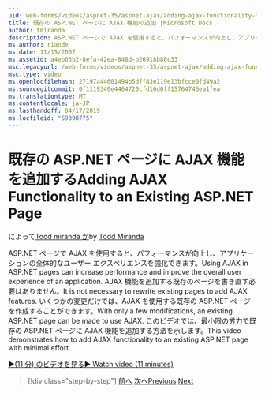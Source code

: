 ```yaml
---
uid: web-forms/videos/aspnet-35/aspnet-ajax/adding-ajax-functionality-to-an-existing-aspnet-page
title: 既存の ASP.NET ページに AJAX 機能の追加 |Microsoft Docs
author: tmiranda
description: ASP.NET ページで AJAX を使用すると、パフォーマンスが向上し、アプリケーションの全体的なユーザー エクスペリエンスを強化できます。 既存のページを書き直す必要はありません.
ms.author: riande
ms.date: 11/15/2007
ms.assetid: a4eb03b2-8efa-42ea-848d-b26918b80c33
msc.legacyurl: /web-forms/videos/aspnet-35/aspnet-ajax/adding-ajax-functionality-to-an-existing-aspnet-page
msc.type: video
ms.openlocfilehash: 27197a44601494b5dff83e119e13bfcce0fd49a2
ms.sourcegitcommit: 0f1119340e4464720cfd16d0ff15764746ea1fea
ms.translationtype: MT
ms.contentlocale: ja-JP
ms.lasthandoff: 04/17/2019
ms.locfileid: "59398775"
---
```

# <a name="adding-ajax-functionality-to-an-existing-aspnet-page"></a><span data-ttu-id="850c7-104">既存の ASP.NET ページに AJAX 機能を追加する</span><span class="sxs-lookup"><span data-stu-id="850c7-104">Adding AJAX Functionality to an Existing ASP.NET Page</span></span>

<span data-ttu-id="850c7-105">によって[Todd miranda が](https://github.com/tmiranda)</span><span class="sxs-lookup"><span data-stu-id="850c7-105">by [Todd Miranda](https://github.com/tmiranda)</span></span>

<span data-ttu-id="850c7-106">ASP.NET ページで AJAX を使用すると、パフォーマンスが向上し、アプリケーションの全体的なユーザー エクスペリエンスを強化できます。</span><span class="sxs-lookup"><span data-stu-id="850c7-106">Using AJAX in ASP.NET pages can increase performance and improve the overall user experience of an application.</span></span> <span data-ttu-id="850c7-107">AJAX 機能を追加する既存のページを書き直す必要はありません。</span><span class="sxs-lookup"><span data-stu-id="850c7-107">It is not necessary to rewrite existing pages to add AJAX features.</span></span> <span data-ttu-id="850c7-108">いくつかの変更だけでは、AJAX を使用する既存の ASP.NET ページを作成することができます。</span><span class="sxs-lookup"><span data-stu-id="850c7-108">With only a few modifications, an existing ASP.NET page can be made to use AJAX.</span></span> <span data-ttu-id="850c7-109">このビデオでは、最小限の労力で既存の ASP.NET ページに AJAX 機能を追加する方法を示します。</span><span class="sxs-lookup"><span data-stu-id="850c7-109">This video demonstrates how to add AJAX functionality to an existing ASP.NET page with minimal effort.</span></span>

[<span data-ttu-id="850c7-110">&#9654;(11 分) のビデオを見る</span><span class="sxs-lookup"><span data-stu-id="850c7-110">&#9654; Watch video (11 minutes)</span></span>](https://channel9.msdn.com/Blogs/ASP-NET-Site-Videos/adding-ajax-functionality-to-an-existing-aspnet-page)

> [!div class="step-by-step"]
> <span data-ttu-id="850c7-111">[前へ](aspnet-ajax-support-in-visual-studio-2008.md)
> [次へ](creating-and-using-an-ajax-enabled-web-service-in-a-web-site.md)</span><span class="sxs-lookup"><span data-stu-id="850c7-111">[Previous](aspnet-ajax-support-in-visual-studio-2008.md)
[Next](creating-and-using-an-ajax-enabled-web-service-in-a-web-site.md)</span></span>
